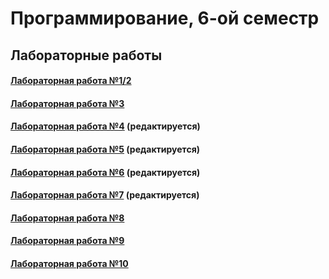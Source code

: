 # Программирование, 6-ой семестр
## Лабораторные работы
#### <a href = https://github.com/SArtemS/Lab6_1-2> Лабораторная работа №1/2</a>

#### <a href = https://github.com/SArtemS/Lab6_3> Лабораторная работа №3</a>

#### <a href = https://github.com/SArtemS/Lab6_4> Лабораторная работа №4</a> (редактируется)

#### <a href = https://github.com/SArtemS/Lab6_5> Лабораторная работа №5</a> (редактируется)

#### <a href = https://github.com/SArtemS/Lab6_6> Лабораторная работа №6</a> (редактируется)

#### <a href = https://github.com/SArtemS/Lab6_7> Лабораторная работа №7</a> (редактируется)

#### <a href = https://github.com/SArtemS/Lab6_8> Лабораторная работа №8</a>

#### <a href = https://github.com/SArtemS/Lab6_9> Лабораторная работа №9</a>

#### <a href = https://github.com/SArtemS/Lab6_10> Лабораторная работа №10</a>
